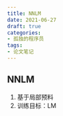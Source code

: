 ```yaml
---
title: NNLM
date: 2021-06-27
draft: true
categories:
- 孤独的程序员
tags:
- 论文笔记
---
```


## NNLM

1. 基于局部预料
1. 训练目标：LM
